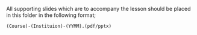 All supporting slides which are to accompany the lesson should be placed in this folder in the following format;

`(Course)-(Instituion)-(YYMM).(pdf/pptx)`